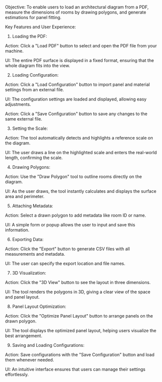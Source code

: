 
Objective: To enable users to load an architectural diagram from a PDF, measure the dimensions of rooms by drawing polygons, and generate estimations for panel fitting.

Key Features and User Experience:

1. Loading the PDF:

Action: Click a "Load PDF" button to select and open the PDF file from your machine.

UI: The entire PDF surface is displayed in a fixed format, ensuring that the whole diagram fits into the view.



2. Loading Configuration:

Action: Click a "Load Configuration" button to import panel and material settings from an external file.

UI: The configuration settings are loaded and displayed, allowing easy adjustments.

Action: Click a "Save Configuration" button to save any changes to the same external file.



3. Setting the Scale:

Action: The tool automatically detects and highlights a reference scale on the diagram.

UI: The user draws a line on the highlighted scale and enters the real-world length, confirming the scale.



4. Drawing Polygons:

Action: Use the "Draw Polygon" tool to outline rooms directly on the diagram.

UI: As the user draws, the tool instantly calculates and displays the surface area and perimeter.



5. Attaching Metadata:

Action: Select a drawn polygon to add metadata like room ID or name.

UI: A simple form or popup allows the user to input and save this information.



6. Exporting Data:

Action: Click the "Export" button to generate CSV files with all measurements and metadata.

UI: The user can specify the export location and file names.



7. 3D Visualization:

Action: Click the "3D View" button to see the layout in three dimensions.

UI: The tool renders the polygons in 3D, giving a clear view of the space and panel layout.



8. Panel Layout Optimization:

Action: Click the "Optimize Panel Layout" button to arrange panels on the drawn polygon.

UI: The tool displays the optimized panel layout, helping users visualize the best arrangement.



9. Saving and Loading Configurations:

Action: Save configurations with the "Save Configuration" button and load them whenever needed.

UI: An intuitive interface ensures that users can manage their settings effortlessly.




